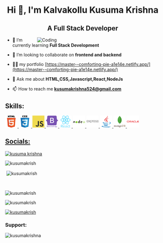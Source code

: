 <h1 align="center">Hi 👋, I'm Kalvakollu Kusuma Krishna</h1>
<h2 align="center">A Full Stack Developer</h2>
<img align="right" alt="Coding" width="400" src="https://cdn.dribbble.com/users/1162077/screenshots/3848914/programmer.gif">

- 🌱 I’m currently learning **Full Stack Development**

- 👯 I’m looking to collaborate on **frontend and backend**

- 👨‍💻 my portfolio [https://master--comforting-pie-a1e14e.netlify.app/](https://master--comforting-pie-a1e14e.netlify.app/)

- 💬 Ask me about **HTML,CSS,Javascript,React,NodeJs**

- 📫 How to reach me **kusumakrishna524@gmail.com**

<h2 align="left">Skills:</h2>
<p align="left"><a href="https://www.w3.org/html/" target="_blank" rel="noreferrer"> <img src="https://raw.githubusercontent.com/devicons/devicon/master/icons/html5/html5-original-wordmark.svg" alt="html5" width="40" height="40"/> </a> <a href="https://www.w3schools.com/css/" target="_blank" rel="noreferrer"> <img src="https://raw.githubusercontent.com/devicons/devicon/master/icons/css3/css3-original-wordmark.svg" alt="css3" width="40" height="40"/> </a><a href="https://developer.mozilla.org/en-US/docs/Web/JavaScript" target="_blank" rel="noreferrer"> <img src="https://raw.githubusercontent.com/devicons/devicon/master/icons/javascript/javascript-original.svg" alt="javascript" width="40" height="40"/> </a><a href="https://getbootstrap.com" target="_blank" rel="noreferrer"> <img src="https://raw.githubusercontent.com/devicons/devicon/master/icons/bootstrap/bootstrap-plain-wordmark.svg" alt="bootstrap" width="40" height="40"/> </a> </a> <a href="https://reactjs.org/" target="_blank" rel="noreferrer"> <img src="https://raw.githubusercontent.com/devicons/devicon/master/icons/react/react-original-wordmark.svg" alt="react" width="40" height="40"/> </a><a href="https://nodejs.org" target="_blank" rel="noreferrer"> <img src="https://raw.githubusercontent.com/devicons/devicon/master/icons/nodejs/nodejs-original-wordmark.svg" alt="nodejs" width="40" height="40"/> </a> <a href="https://expressjs.com" target="_blank" rel="noreferrer"> <img src="https://raw.githubusercontent.com/devicons/devicon/master/icons/express/express-original-wordmark.svg" alt="express" width="40" height="40"/> </a>   <a href="https://www.java.com" target="_blank" rel="noreferrer"> <img src="https://raw.githubusercontent.com/devicons/devicon/master/icons/java/java-original.svg" alt="java" width="40" height="40"/> </a>  <a href="https://www.mongodb.com/" target="_blank" rel="noreferrer"> <img src="https://raw.githubusercontent.com/devicons/devicon/master/icons/mongodb/mongodb-original-wordmark.svg" alt="mongodb" width="40" height="40"/> </a>  <a href="https://www.oracle.com/" target="_blank" rel="noreferrer"> <img src="https://raw.githubusercontent.com/devicons/devicon/master/icons/oracle/oracle-original.svg" alt="oracle" width="40" height="40"/> </p>

<h2 align="left">Socials:</h2>
<p align="left">
<a href="https://linkedin.com/in/kusuma krishna" target="blank"><img align="center" src="https://raw.githubusercontent.com/rahuldkjain/github-profile-readme-generator/master/src/images/icons/Social/linked-in-alt.svg" alt="kusuma krishna" height="30" width="40" /></a>
</p>

<p><img align="left" src="https://github-readme-stats.vercel.app/api/top-langs?username=kusumakrish&show_icons=true&locale=en&layout=compact&title_color=ffffff&icon_color=bb2acf&text_color=daf7dc&bg_color=151515" alt="kusumakrish" /></p><br/>

<p>&nbsp;<img align="center" src="https://github-readme-stats.vercel.app/api?username=kusumakrish&show_icons=true&locale=en&title_color=ffffff&icon_color=bb2acf&text_color=daf7dc&bg_color=151515" alt="kusumakrish" /></p></br>

<p><img align="center" src="https://github-readme-streak-stats.herokuapp.com/?user=kusumakrish&stroke=ffffff&background=1c1917&ring=0891b2&fire=0891b2&currStreakNum=ffffff&currStreakLabel=0891b2&sideNums=ffffff&sideLabels=ffffff&dates=ffffff&hide_border=true" alt="kusumakrish" /></p>

<p align="left"> <img src="https://komarev.com/ghpvc/?username=kusumakrish&label=Profile%20views&color=0e75b6&style=flat" alt="kusumakrish" /> </p>

<p align="left"> <a href="https://github.com/ryo-ma/github-profile-trophy"><img src="https://github-profile-trophy.vercel.app/?username=kusumakrish" alt="kusumakrish" /></a> </p>


<h3 align="left">Support:</h3>
<p><a href="https://www.buymeacoffee.com/kusumakrishna"> <img align="left" src="https://cdn.buymeacoffee.com/buttons/v2/default-yellow.png" height="50" width="210" alt="kusumakrishna" /></a></p><br><br>
